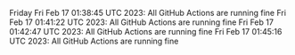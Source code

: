 
Friday
Fri Feb 17 01:38:45 UTC 2023: All GitHub Actions are running fine
Fri Feb 17 01:41:22 UTC 2023: 
All GitHub Actions are running fine
Fri Feb 17 01:42:47 UTC 2023: 
All GitHub Actions are running fine
Fri Feb 17 01:45:16 UTC 2023: 
All GitHub Actions are running fine

